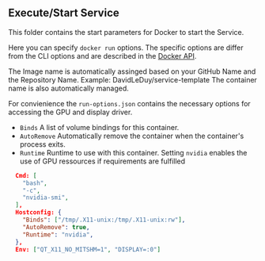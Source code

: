 ## Execute/Start Service

This folder contains the start parameters for Docker to start the Service.

Here you can specify `docker run` options. The specific options are differ from the CLI options and are described in the [Docker API](https://docs.docker.com/engine/api/v1.41/#operation/ContainerCreate).

The Image name is automatically assinged based on your GitHub Name and the Repository Name. Example: DavidLeDuy/service-template
The container name is also automatically managed.

For convienience the `run-options.json` contains the necessary options for accessing the GPU and display driver.

- `Binds` A list of volume bindings for this container. 
- `AutoRemove` Automatically remove the container when the container's process exits.
- `Runtime` Runtime to use with this container. Setting `nvidia` enables the use of GPU ressources if requirements are fulfilled
```json
  Cmd: [
    "bash",
    "-c",
    "nvidia-smi",
  ],
  Hostconfig: {
    "Binds": ["/tmp/.X11-unix:/tmp/.X11-unix:rw"], 
    "AutoRemove": true, 
    "Runtime": "nvidia", 
  },
  Env: ["QT_X11_NO_MITSHM=1", "DISPLAY=:0"] 
```
